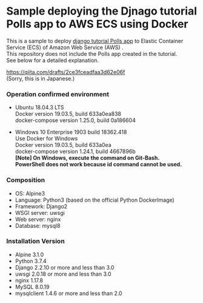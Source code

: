 # Sample deploying the Djnago tutorial Polls app to AWS ECS using Docker

This is a sample to deploy [django tutorial Polls app](https://docs.djangoproject.com/en/2.2/intro/tutorial01/) to Elastic Container Service (ECS) of Amazon Web Service (AWS) .  
This repository does not include the Polls app created in the tutorial.  
See below for a detailed explanation.  

https://qiita.com/drafts/2ce3fceadfaa3d62e06f  
(Sorry, this is in Japanese.)  

### Operation confirmed environment

- Ubuntu 18.04.3 LTS  
  Docker version 19.03.5, build 633a0ea838  
  docker-compose version 1.25.0, build 0a186604  

- Windows 10 Enterprise 1903 build 18362.418  
  Use Docker for Windows  
  Docker version 19.03.5, build 633a0ea  
  docker-compose version 1.24.1, build 4667896b  
  **[Note] On Windows, execute the command on Git-Bash.**  
  **PowerShell does not work because id command cannot be used.**

### Composition

- OS: Alpine3  
- Language: Python3 (based on the official Python DockerImage)  
- Framework: Django2  
- WSGI server: uwsgi  
- Web server: nginx  
- Database: mysql8  

### Installation Version

- Alpine 3.1.0  
- Python 3.7.4  
- Django 2.2.10 or more and less than 3.0  
- uwsgi 2.0.18 or more and less than 3.0  
- nginx 1.17.8  
- MySQL 8.0.19  
- mysqlclient 1.4.6 or more and less than 2.0  
